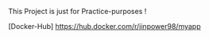 This Project is just for Practice-purposes !

[Docker-Hub]
https://hub.docker.com/r/jinpower98/myapp


